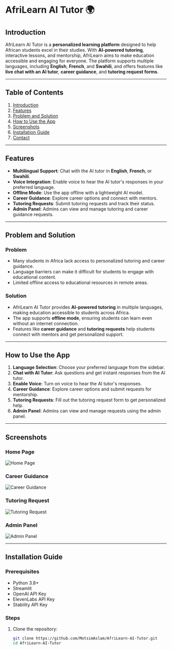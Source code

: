 # AfriLearn AI Tutor 🌍

## Introduction
AfriLearn AI Tutor is a **personalized learning platform** designed to help African students excel in their studies. With **AI-powered tutoring**, interactive lessons, and mentorship, AfriLearn aims to make education accessible and engaging for everyone. The platform supports multiple languages, including **English**, **French**, and **Swahili**, and offers features like **live chat with an AI tutor**, **career guidance**, and **tutoring request forms**.

---

## Table of Contents
1. [Introduction](#introduction)
2. [Features](#features)
3. [Problem and Solution](#problem-and-solution)
4. [How to Use the App](#how-to-use-the-app)
5. [Screenshots](#screenshots)
6. [Installation Guide](#installation-guide)
7. [Contact](#contact)

---

## Features
- **Multilingual Support**: Chat with the AI tutor in **English**, **French**, or **Swahili**.
- **Voice Integration**: Enable voice to hear the AI tutor's responses in your preferred language.
- **Offline Mode**: Use the app offline with a lightweight AI model.
- **Career Guidance**: Explore career options and connect with mentors.
- **Tutoring Requests**: Submit tutoring requests and track their status.
- **Admin Panel**: Admins can view and manage tutoring and career guidance requests.

---

## Problem and Solution
### Problem
- Many students in Africa lack access to personalized tutoring and career guidance.
- Language barriers can make it difficult for students to engage with educational content.
- Limited offline access to educational resources in remote areas.

### Solution
- AfriLearn AI Tutor provides **AI-powered tutoring** in multiple languages, making education accessible to students across Africa.
- The app supports **offline mode**, ensuring students can learn even without an internet connection.
- Features like **career guidance** and **tutoring requests** help students connect with mentors and get personalized support.

---

## How to Use the App
1. **Language Selection**: Choose your preferred language from the sidebar.
2. **Chat with AI Tutor**: Ask questions and get instant responses from the AI tutor.
3. **Enable Voice**: Turn on voice to hear the AI tutor's responses.
4. **Career Guidance**: Explore career options and submit requests for mentorship.
5. **Tutoring Requests**: Fill out the tutoring request form to get personalized help.
6. **Admin Panel**: Admins can view and manage requests using the admin panel.

---

## Screenshots
### Home Page
![Home Page](screenshots/home.png)

### Career Guidance
![Career Guidance](screenshots/career.png)

### Tutoring Request
![Tutoring Request](screenshots/tutoring.png)

### Admin Panel
![Admin Panel](screenshots/admin.png)

---

## Installation Guide
### Prerequisites
- Python 3.8+
- Streamlit
- OpenAI API Key
- ElevenLabs API Key
- Stability API Key

### Steps
1. Clone the repository:
   ```bash
   git clone https://github.com/MotsimAslam/AfriLearn-AI-Tutor.git
   cd AfriLearn-AI-Tutor
